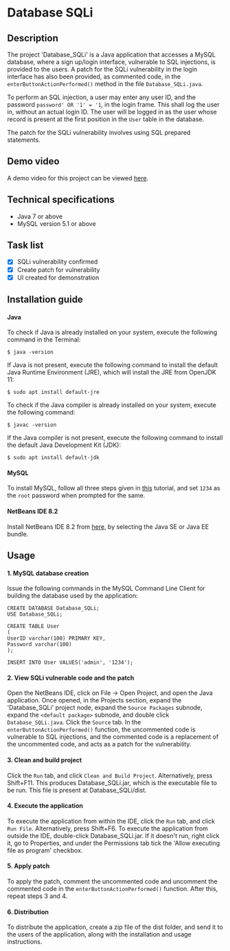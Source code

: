 # Database SQLi
## Description
The project 'Database_SQLi' is a Java application that accesses a MySQL database, where a sign up/login interface, vulnerable to SQL injections, is provided to the users.
A patch for the SQLi vulnerability in the login interface has also been provided, as commented code, in the `enterButtonActionPerformed()` method in the file `Database_SQLi.java`.

To perform an SQL injection, a user may enter any user ID, and the password `password' OR '1' = '1`, in the login frame. This shall log the user in, without an actual login ID. The user will be logged in as the user whose record is present at the first position in the `User` table in the database.

The patch for the SQLi vulnerability involves using SQL prepared statements.

## Demo video
A demo video for this project can be viewed [here](https://youtu.be/avcdFuPxo30).

## Technical specifications
* Java 7 or above
* MySQL version 5.1 or above

## Task list
- [x] SQLi vulnerability confirmed
- [x] Create patch for vulnerability
- [x] UI created for demonstration

## Installation guide

#### Java
To check if Java is already installed on your system, execute the following command in the Terminal:
```
$ java -version
```

If Java is not present, execute the following command to install the default Java Runtime Environment (JRE), which will install the JRE from OpenJDK 11:
```
$ sudo apt install default-jre
```

To check if the Java compiler is already installed on your system, execute the following command:
```
$ javac -version
```

If the Java compiler is not present, execute the following command to install the default Java Development Kit (JDK):
```
$ sudo apt install default-jdk
```

#### MySQL
To install MySQL, follow all three steps given in [this](https://www.digitalocean.com/community/tutorials/how-to-install-mysql-on-ubuntu-18-04) tutorial, and set `1234` as the `root` password when prompted for the same.

#### NetBeans IDE 8.2
Install NetBeans IDE 8.2 from [here](https://netbeans.org/downloads/old/8.2/), by selecting the Java SE or Java EE bundle.

## Usage

#### 1. MySQL database creation

Issue the following commands in the MySQL Command Line Client for building the database used by the application:
```
CREATE DATABASE Database_SQLi;
USE Database_SQLi;

CREATE TABLE User
(
UserID varchar(100) PRIMARY KEY,
Password varchar(100)
);

INSERT INTO User VALUES('admin', '1234');
```

#### 2. View SQLi vulnerable code and the patch

Open the NetBeans IDE, click on File -> Open Project, and open the Java application. Once opened, in the Projects section, expand the 'Database_SQLi' project node, expand the `Source Packages` subnode, expand the `<default package>` subnode, and double click `Database_SQLi.java`. Click the `Source` tab. In the `enterButtonActionPerformed()` function, the uncommented code is vulnerable to SQL injections, and the commented code is a replacement of the uncommented code, and acts as a patch for the vulnerability.

#### 3. Clean and build project

Click the `Run` tab, and click `Clean and Build Project`. Alternatively, press Shift+F11. This produces Database_SQLi.jar, which is the executable file to be run. This file is present at Database_SQLi/dist.

#### 4. Execute the application

To execute the application from within the IDE, click the `Run` tab, and click `Run File`. Alternatively, press Shift+F6.
To execute the application from outside the IDE, double-click Database_SQLi.jar. If it doesn't run, right click it, go to Properties, and under the Permissions tab tick the 'Allow executing file as program' checkbox.

#### 5. Apply patch

To apply the patch, comment the uncommented code and uncomment the commented code in the `enterButtonActionPerformed()` function. After this, repeat steps 3 and 4.

#### 6. Distribution

To distribute the application, create a zip file of the dist folder, and send it to the users of the application, along with the installation and usage instructions.

